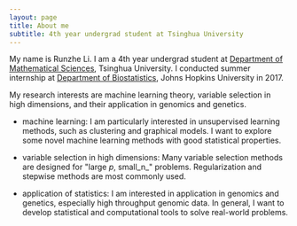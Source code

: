```yaml
---
layout: page
title: About me
subtitle: 4th year undergrad student at Tsinghua University
---
```



My name is Runzhe Li. I am a 4th year undergrad student at [Department of Mathematical Sciences](http://math.tsinghua.edu.cn/), Tsinghua University. I conducted summer internship at [Department of Biostatistics](http://www.biostat.jhsph.edu/), Johns Hopkins University in 2017.

My research interests are machine learning theory, variable selection in high dimensions, and their application in genomics and genetics.

* machine learning: I am particularly interested in unsupervised learning methods, such as clustering and graphical models. I want to explore some novel machine learning methods with good statistical properties. 

* variable selection in high dimensions: Many variable selection methods are designed for "large _p_, small_n_" problems. Regularization and stepwise methods are most commonly used. 

* application of statistics: I am interested in application in genomics and genetics, especially high throughput genomic data. In general, I want to develop statistical and computational tools to solve real-world problems. 
